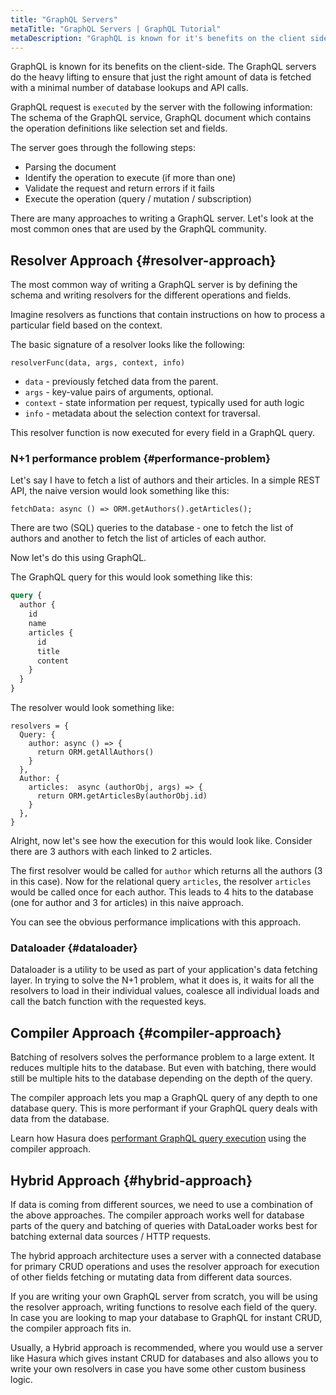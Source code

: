 ```yaml
---
title: "GraphQL Servers"
metaTitle: "GraphQL Servers | GraphQL Tutorial"
metaDescription: "GraphQL is known for it's benefits on the client side. The GraphQL servers do the heavy lifting to ensure that just the right amount of data is fetched with minimal number of database lookups and API calls."
---
```


GraphQL is known for its benefits on the client-side. The GraphQL servers do the heavy lifting to ensure that just the right amount of data is fetched with a minimal number of database lookups and API calls.

GraphQL request is `executed` by the server with the following information:
The schema of the GraphQL service, GraphQL document which contains the operation definitions like selection set and fields.

The server goes through the following steps:
- Parsing the document
- Identify the operation to execute (if more than one)
- Validate the request and return errors if it fails
- Execute the operation (query / mutation / subscription)

There are many approaches to writing a GraphQL server. Let's look at the most common ones that are used by the GraphQL community.

## Resolver Approach {#resolver-approach}

The most common way of writing a GraphQL server is by defining the schema and writing resolvers for the different operations and fields.

Imagine resolvers as functions that contain instructions on how to process a particular field based on the context.

The basic signature of a resolver looks like the following: 

```
resolverFunc(data, args, context, info)
```

- `data` - previously fetched data from the parent.
- `args` - key-value pairs of arguments, optional. 
- `context` - state information per request, typically used for auth logic
- `info` - metadata about the selection context for traversal. 

This resolver function is now executed for every field in a GraphQL query.

### N+1 performance problem {#performance-problem}

Let's say I have to fetch a list of authors and their articles. In a simple REST API, the naive version would look something like this:

```
fetchData: async () => ORM.getAuthors().getArticles();
```

There are two (SQL) queries to the database - one to fetch the list of authors and another to fetch the list of articles of each author. 

Now let's do this using GraphQL.

The GraphQL query for this would look something like this:

```graphql
query {
  author {
    id
    name
    articles {
      id
      title
      content
    }
  }
}
```

The resolver would look something like:

```
resolvers = {
  Query: {
    author: async () => {
      return ORM.getAllAuthors()
    }
  },
  Author: {
    articles:  async (authorObj, args) => {
      return ORM.getArticlesBy(authorObj.id)
    }
  },
}
```

Alright, now let's see how the execution for this would look like. Consider there are 3 authors with each linked to 2 articles.

The first resolver would be called for `author` which returns all the authors (3 in this case). Now for the relational query `articles`, the resolver `articles` would be called once for each author. This leads to 4 hits to the database (one for author and 3 for articles) in this naive approach.

You can see the obvious performance implications with this approach.

### Dataloader {#dataloader}

Dataloader is a utility to be used as part of your application's data fetching layer. In trying to solve the N+1 problem, what it does is, it waits for all the resolvers to load in their individual values, coalesce all individual loads and call the batch function with the requested keys.

## Compiler Approach {#compiler-approach}

Batching of resolvers solves the performance problem to a large extent. 
It reduces multiple hits to the database. But even with batching, there would still be multiple hits to the database depending on the depth of the query.

The compiler approach lets you map a GraphQL query of any depth to one database query. This is more performant if your GraphQL query deals with data from the database. 

Learn how Hasura does [performant GraphQL query execution](https://hasura.io/blog/fast-graphql-execution-with-query-caching-prepared-statements/) using the compiler approach.

## Hybrid Approach {#hybrid-approach}

If data is coming from different sources, we need to use a combination of the above approaches. The compiler approach works well for database parts of the query and batching of queries with DataLoader works best for batching external data sources / HTTP requests. 

The hybrid approach architecture uses a server with a connected database for primary CRUD operations and uses the resolver approach for execution of other fields fetching or mutating data from different data sources.

If you are writing your own GraphQL server from scratch, you will be using the resolver approach, writing functions to resolve each field of the query. In case you are looking to map your database to GraphQL for instant CRUD, the compiler approach fits in. 

Usually, a Hybrid approach is recommended, where you would use a server like Hasura which gives instant CRUD for databases and also allows you to write your own resolvers in case you have some other custom business logic.


